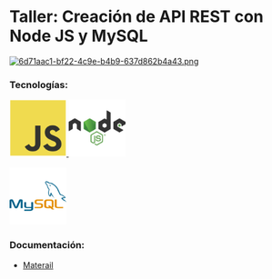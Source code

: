 # Taller: Creación de API REST con Node JS y MySQL
[![6d71aac1-bf22-4c9e-b4b9-637d862b4a43.png](https://i.postimg.cc/J4WKRRWx/6d71aac1-bf22-4c9e-b4b9-637d862b4a43.png)](https://postimg.cc/SjDcrFRY)
### Tecnologías:
<p align="left"> 
  <a href="https://developer.mozilla.org/en-US/docs/Web/JavaScript" target="_blank" rel="noreferrer"> 
    <img src="https://raw.githubusercontent.com/devicons/devicon/master/icons/javascript/javascript-original.svg" alt="javascript" width="100" height="100"/> 
  </a>
   <a href="https://nodejs.org" target="_blank" rel="noreferrer"> 
    <img src="https://raw.githubusercontent.com/devicons/devicon/master/icons/nodejs/nodejs-original-wordmark.svg" alt="nodejs" width="100" height="100"/> 
  </a> 
  <br> </br>
  <a href="https://www.mysql.com/" target="_blank" rel="noreferrer"> 
    <img src="https://raw.githubusercontent.com/devicons/devicon/master/icons/mysql/mysql-original-wordmark.svg" alt="mysql" width="100" height="100"/> 
  </a> 
</p>

### Documentación:
 - [Materail](https://docs.google.com/presentation/d/1_AQiS1NsIdOPsm1BV_x_6gtnctYsgK8X/edit?usp=sharing&ouid=117294472501073795564&rtpof=true&sd=true)
